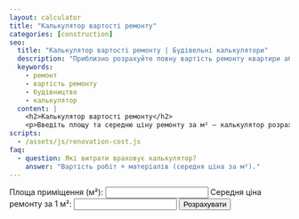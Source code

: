 ```yaml
---
layout: calculator
title: "Калькулятор вартості ремонту"
categories: [construction]
seo:
  title: "Калькулятор вартості ремонту | Будівельні калькулятори"
  description: "Приблизно розрахуйте повну вартість ремонту квартири або кімнати онлайн."
  keywords:
    - ремонт
    - вартість ремонту
    - будівництво
    - калькулятор
  content: |
    <h2>Калькулятор вартості ремонту</h2>
    <p>Введіть площу та середню ціну ремонту за м² — калькулятор розрахує загальну вартість робіт.</p>
scripts:
  - /assets/js/renovation-cost.js
faq:
  - question: Які витрати враховує калькулятор?
    answer: "Вартість робіт + матеріалів (середня ціна за м²)."
---
```


<form id="renovation-cost-form" autocomplete="off">
  <label>
    Площа приміщення (м²):
    <input type="number" id="renovation-area" min="0" step="any" required>
  </label>
  <label>
    Середня ціна ремонту за 1 м²:
    <input type="number" id="renovation-price" min="0" step="any" required>
  </label>
  <button type="submit">Розрахувати</button>
</form>
<div id="renovation-cost-result" class="result"></div>
